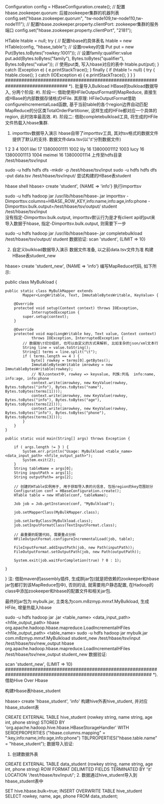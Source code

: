 Configuration config = HBaseConfiguration.create(); 
// 配置hbase.zookeeper.quorum: 后接zookeeper集群的机器列表 
config.set("hbase.zookeeper.quorum", "tw-node109,tw-node110,tw-node111"); 
// 配置hbase.zookeeper.property.clientPort: zookeeper集群的服务端口 
config.set("hbase.zookeeper.property.clientPort", "2181"); 
  
HTable htable = null; 
try { 
// 配置hbase的具体表名 
htable = new HTable(config, "hbase_table"); 
// 设置rowkey的值 
Put put = new Put(Bytes.toBytes("rowkey:1001")); 
// 设置family:qualifier:value 
put.add(Bytes.toBytes("family"), Bytes.toBytes("qualifier"), Bytes.toBytes("value")); 
// 使用put类, 写入hbase对应的表中 
htable.put(put); 
} catch (Exception e) { 
e.printStackTrace(); 
} finally { 
if (htable != null) { 
try { 
htable.close(); 
} catch (IOException e) { 
e.printStackTrace(); 
} 
} 
} 
###############################################################################
*). 批量导入Bulkload
HBase的bulkload数据导入, 分两个阶段:
#). 阶段一: 借助使用HFileOutputFormat的MapReduce, 直接生成HBase的内部数据存储格式HFile. 
其原理: HFileOutputFormat借助configureIncrementalLoad函数, 基于当前table的各个region边界自动匹配MapReduce的分区类TotalOrderPartitioner, 这样生成的HFile都对应一个具体的region, 此时效率最高效.
#). 阶段二: 借助completebulkload工具, 将生成的HFile文件热载入hbase集群.

1. importtsv数据导入演示
hbase自带了importtsv工具, 其对tsv格式的数据文件提供了默认的支持.
数据文件data.tsv(以'\t'分割数据文件)

1
2
3
4
1001    lilei   17  13800001111
1002    lily    16  13800001112
1003    lucy    16  13800001113
1004    meimei  16  13800001114
上传至hdfs目录 /test/hbase/tsv/input

sudo -u hdfs hdfs dfs -mkdir -p /test/hbase/tsv/input 
sudo -u hdfs hdfs dfs -put data.tsv /test/hbase/tsv/input/ 
尝试构建的HBase表student

hbase shell 
hbase> create 'student', {NAME => 'info'} 
执行importtsv

sudo -u hdfs hadoop jar /usr/lib/hbase/hbase-<version>.jar importtsv -Dimporttsv.columns=HBASE_ROW_KEY,info:name,info:age,info:phone -Dimporttsv.bulk.output=/test/hbase/tsv/output/ student /test/hbase/tsv/input  
没有指定-Dimporttsv.bulk.output, importtsv默认行为是才有client api的put来导入数据于hbase, 指定-Dimporttsv.bulk.output, 则需要下一步

sudo -u hdfs hadoop jar /usr/lib/hbase/hbase-<version>.jar completebulkload /test/hbase/tsv/output/ student 
数据验证:
scan 'student', {LIMIT => 10}



2. 自定义bulkload数据导入演示
数据文件准备, 以之前data.tsv文件为准
构建HBase表student_new

hbase> create 'student_new', {NAME => 'info'} 
编写MapReduce代码, 如下所示:

public class MyBulkload { 
  
    public static class MyBulkMapper extends 
            Mapper<LongWritable, Text, ImmutableBytesWritable, KeyValue> { 
  
        @Override 
        protected void setup(Context context) throws IOException, 
                InterruptedException { 
            super.setup(context); 
        } 
  
        @Override 
        protected void map(LongWritable key, Text value, Context context) 
                throws IOException, InterruptedException { 
            // 数据按\t切分组织, 也可以自定义的方式来解析, 比如复杂的json/xml文本行 
            String line = value.toString(); 
            String[] terms = line.split("\t"); 
            if ( terms.length == 4 ) { 
                byte[] rowkey = terms[0].getBytes(); 
                ImmutableBytesWritable imrowkey = new ImmutableBytesWritable(rowkey); 
                // 写入context中, rowkey => keyvalue, 列族:列名  info:name, info:age, info:phone 
                context.write(imrowkey, new KeyValue(rowkey, Bytes.toBytes("info"), Bytes.toBytes("name"), Bytes.toBytes(terms[1]))); 
                context.write(imrowkey, new KeyValue(rowkey, Bytes.toBytes("info"), Bytes.toBytes("age"), Bytes.toBytes(terms[2]))); 
                context.write(imrowkey, new KeyValue(rowkey, Bytes.toBytes("info"), Bytes.toBytes("phone"), Bytes.toBytes(terms[3]))); 
            } 
        } 
    } 
  
    public static void main(String[] args) throws Exception { 
  
        if ( args.length != 3 ) { 
            System.err.println("Usage: MyBulkload <table_name> <data_input_path> <hfile_output_path>"); 
            System.exit(2); 
        } 
        String tableName = args[0]; 
        String inputPath = args[1]; 
        String outputPath= args[2]; 
  
        // 创建的HTable实例用于, 用于获取导入表的元信息, 包括region的key范围划分 
        Configuration conf = HBaseConfiguration.create(); 
        HTable table = new HTable(conf, tableName); 
  
        Job job = Job.getInstance(conf, "MyBulkload"); 
          
        job.setMapperClass(MyBulkMapper.class); 
  
        job.setJarByClass(MyBulkload.class); 
        job.setInputFormatClass(TextInputFormat.class); 
  
        // 最重要的配置代码, 需要重点分析 
        HFileOutputFormat.configureIncrementalLoad(job, table); 
  
        FileInputFormat.addInputPath(job, new Path(inputPath)); 
        FileOutputFormat.setOutputPath(job, new Path(outputPath)); 
  
        System.exit(job.waitForCompletion(true) ? 0 : 1); 
          
    } 
  
} 
注: 借助maven的assembly插件, 生成胖jar包(就是把依赖的zookeeper和hbase jar包都打到该MapReduce包中), 否则的话, 就需要用户静态配置, 在Hadoop的class中添加zookeeper和hbase的配置文件和相关jar包.

最终的jar包为 mybulk.jar, 主类名为com.m8zmyp.mmxf.MyBulkload, 生成HFile, 增量热载入hbase

sudo -u hdfs hadoop jar <xxoo>.jar <MainClass> <table_name> <data_input_path> <hfile_output_path> 
hbase org.apache.hadoop.hbase.mapreduce.LoadIncrementalHFiles <hfile_output_path> <table_name> 
sudo -u hdfs hadoop jar mybulk.jar com.m8zmyp.mmxf.MyBulkload student_new /test/hbase/tsv/input /test/hbase/tsv/new_output 
hbase org.apache.hadoop.hbase.mapreduce.LoadIncrementalHFiles /test/hbase/tsv/new_output student_new 
数据验证:

scan 'student_new', {LIMIT => 10} 
##############################################################################################################
*). 借助Hive Over Hbase

构建Hbase表hbase_student

hbase> create 'hbase_student', 'info' 
构建hive外表hive_student, 并对应hbase_student表

CREATE EXTERNAL TABLE hive_student (rowkey string, name string, age int, phone string) 
STORED BY 'org.apache.hadoop.hive.hbase.HBaseStorageHandler' 
WITH SERDEPROPERTIES ("hbase.columns.mapping" = ":key,info:name,info:age,info:phone") 
TBLPROPERTIES("hbase.table.name" = "hbase_student"); 
数据导入验证:
1. 创建数据外表

CREATE EXTERNAL TABLE data_student (rowkey string, name string, age int, phone string) 
ROW FORMAT DELIMITED FIELDS TERMINATED BY '\t'  
LOCATION '/test/hbase/tsv/input/'; 
2. 数据通过hive_student导入到hbase_student表中

SET hive.hbase.bulk=true; 
INSERT OVERWRITE TABLE hive_student SELECT rowkey, name, age, phone FROM data_student; 
